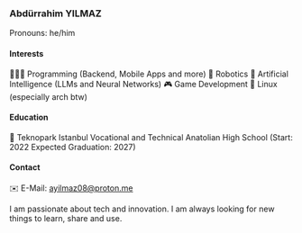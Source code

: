 ### Abdürrahim YILMAZ
Pronouns: he/him

#### Interests
🧑🏻‍💻 Programming (Backend, Mobile Apps and more)
🤖 Robotics
🧠 Artificial Intelligence (LLMs and Neural Networks)
🎮 Game Development
🐧 Linux (especially arch btw)

#### Education
🏫 Teknopark Istanbul Vocational and Technical Anatolian High School (Start: 2022 Expected Graduation: 2027)

#### Contact
✉️ E-Mail: ayilmaz08@proton.me

I am passionate about tech and innovation. I am always looking for new things to learn, share and use.
